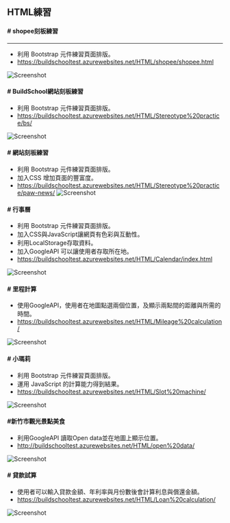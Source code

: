
## HTML練習


#### \# shopee刻板練習
----
* 利用 Bootstrap 元件練習頁面排版。
* https://buildschooltest.azurewebsites.net/HTML/shopee/shopee.html  

![Screenshot](https://github.com/Tsai-Peijin/BuildSchool2018/blob/master/HTML/images/shopee-1.PNG?raw=true)  

#### \# BuildSchool網站刻板練習  
* 利用 Bootstrap 元件練習頁面排版。
* https://buildschooltest.azurewebsites.net/HTML/Stereotype%20practice/bs/  

![Screenshot](https://github.com/Tsai-Peijin/BuildSchool2018/blob/master/HTML/images/BuildSchool.png?raw=true)  

#### \# 網站刻板練習  
* 利用 Bootstrap 元件練習頁面排版。
* 加入CSS 增加頁面的豐富度。
* https://buildschooltest.azurewebsites.net/HTML/Stereotype%20practice/paw-news/
![Screenshot](https://github.com/Tsai-Peijin/BuildSchool2018/blob/master/HTML/images/paw-news.png?raw=true)  

#### \# 行事曆  
* 利用 Bootstrap 元件練習頁面排版。
* 加入CSS與JavaScript讓網頁有色彩與互動性。
* 利用LocalStorage存取資料。
* 加入GoogleAPI 可以讓使用者存取所在地。
* https://buildschooltest.azurewebsites.net/HTML/Calendar/index.html  

![Screenshot](https://github.com/Tsai-Peijin/BuildSchool2018/blob/master/HTML/images/%E8%A1%8C%E4%BA%8B%E6%9B%86.png?raw=true)  

#### \# 里程計算 
* 使用GoogleAPI，使用者在地圖點選兩個位置，及顯示兩點間的距離與所需的時間。
* https://buildschooltest.azurewebsites.net/HTML/Mileage%20calculation/  

![Screenshot](https://github.com/Tsai-Peijin/BuildSchool2018/blob/master/HTML/images/%E9%87%8C%E7%A8%8B%E8%A8%88%E7%AE%97.png?raw=true)  

#### \# 小瑪莉
* 利用 Bootstrap 元件練習頁面排版。
* 運用 JavaScript 的計算能力得到結果。
* https://buildschooltest.azurewebsites.net/HTML/Slot%20machine/  

![Screenshot](https://github.com/Tsai-Peijin/BuildSchool2018/blob/master/HTML/images/%E5%B0%8F%E7%91%AA%E8%8E%89.png?raw=true)  

#### \#新竹市觀光景點美食  
* 利用GoogleAPI 讀取Open data並在地圖上顯示位置。 
* http://buildschooltest.azurewebsites.net/HTML/open%20data/  

![Screenshot](https://github.com/Tsai-Peijin/BuildSchool2018/blob/master/HTML/images/%E6%99%AF%E9%BB%9E.png?raw=true)  

#### \# 貸款試算  
* 使用者可以輸入貸款金額、年利率與月份數後會計算利息與償還金額。
* https://buildschooltest.azurewebsites.net/HTML/Loan%20calculation/  

![Screenshot](https://github.com/Tsai-Peijin/BuildSchool2018/blob/master/HTML/images/%E8%B2%B8%E6%AC%BE%E8%A9%A6%E7%AE%97.png?raw=true)